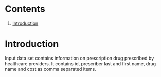 # Contents 
1. [Introduction](README.md#Introduction)

# Introduction 
Input data set contains information on prescription drug prescribed by healthcare providers. It contains id, prescriber last and first name, drug name and cost as comma separated items. 


